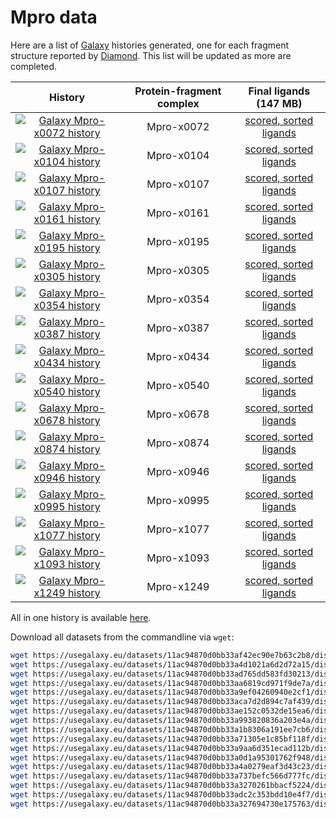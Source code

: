 # Mpro data

Here are a list of [Galaxy](https://galaxyproject.org) histories generated, one for each fragment structure reported by [Diamond](https://www.diamond.ac.uk).
This list will be updated as more are completed.

| History | Protein-fragment complex | Final ligands (147 MB) |
|:--------:|:--------:|:--------:|
| [![Galaxy Mpro-x0072 history](https://img.shields.io/static/v1?label=history&message=view&color=blue)](https://usegalaxy.eu/u/timdudgeon/h/mpro-x0072) | Mpro-x0072 | [scored, sorted ligands](https://usegalaxy.eu/datasets/11ac94870d0bb33af42ec90e7b63c2b8/display?to_ext=sdf) |
| [![Galaxy Mpro-x0104 history](https://img.shields.io/static/v1?label=history&message=view&color=blue)](https://usegalaxy.eu/u/timdudgeon/h/mpro-x0104) | Mpro-x0104 | [scored, sorted ligands](https://usegalaxy.eu/datasets/11ac94870d0bb33a4d1021a6d2d72a15/display?to_ext=sdf) |
| [![Galaxy Mpro-x0107 history](https://img.shields.io/static/v1?label=history&message=view&color=blue)](https://usegalaxy.eu/u/timdudgeon/h/mpro-x0107) | Mpro-x0107 | [scored, sorted ligands](https://usegalaxy.eu/datasets/11ac94870d0bb33ad765dd583fd30213/display?to_ext=sdf) |
| [![Galaxy Mpro-x0161 history](https://img.shields.io/static/v1?label=history&message=view&color=blue)](https://usegalaxy.eu/u/timdudgeon/h/mpro-x0161-1) | Mpro-x0161 | [scored, sorted ligands](https://usegalaxy.eu/datasets/11ac94870d0bb33aa6819cd971f9de7a/display?to_ext=sdf) |
| [![Galaxy Mpro-x0195 history](https://img.shields.io/static/v1?label=history&message=view&color=blue)](https://usegalaxy.eu/u/timdudgeon/h/mpro-x0195) | Mpro-x0195 | [scored, sorted ligands](https://usegalaxy.eu/datasets/11ac94870d0bb33a9ef04260940e2cf1/display?to_ext=sdf) |
| [![Galaxy Mpro-x0305 history](https://img.shields.io/static/v1?label=history&message=view&color=blue)](https://usegalaxy.eu/u/timdudgeon/h/mpro-x0305) | Mpro-x0305 | [scored, sorted ligands](https://usegalaxy.eu/datasets/11ac94870d0bb33aca7d2d894c7af439/display?to_ext=sdf) |
| [![Galaxy Mpro-x0354 history](https://img.shields.io/static/v1?label=history&message=view&color=blue)](https://usegalaxy.eu/u/timdudgeon/h/mpro-x0354) | Mpro-x0354 | [scored, sorted ligands](https://usegalaxy.eu/datasets/11ac94870d0bb33ae152c0532de15ea6/display?to_ext=sdf) |
| [![Galaxy Mpro-x0387 history](https://img.shields.io/static/v1?label=history&message=view&color=blue)](https://usegalaxy.eu/u/timdudgeon/h/mpro-x0387-1) | Mpro-x0387 | [scored, sorted ligands](https://usegalaxy.eu/datasets/11ac94870d0bb33a993820836a203e4a/display?to_ext=sdf) |
| [![Galaxy Mpro-x0434 history](https://img.shields.io/static/v1?label=history&message=view&color=blue)](https://usegalaxy.eu/u/timdudgeon/h/mpro-x0434) | Mpro-x0434 | [scored, sorted ligands](https://usegalaxy.eu/datasets/11ac94870d0bb33a1b8306a191ee7cb6/display?to_ext=sdf) |
| [![Galaxy Mpro-x0540 history](https://img.shields.io/static/v1?label=history&message=view&color=blue)](https://usegalaxy.eu/u/timdudgeon/h/mpro-x0540) | Mpro-x0540 | [scored, sorted ligands](https://usegalaxy.eu/datasets/11ac94870d0bb33a71305e1c85bf118f/display?to_ext=sdf) |
| [![Galaxy Mpro-x0678 history](https://img.shields.io/static/v1?label=history&message=view&color=blue)](https://usegalaxy.eu/u/timdudgeon/h/mpro-x0678) | Mpro-x0678 | [scored, sorted ligands](https://usegalaxy.eu/datasets/11ac94870d0bb33a9aa6d351ecad112b/display?to_ext=sdf) |
| [![Galaxy Mpro-x0874 history](https://img.shields.io/static/v1?label=history&message=view&color=blue)](https://usegalaxy.eu/u/timdudgeon/h/mpro-x0874) | Mpro-x0874 | [scored, sorted ligands](https://usegalaxy.eu/datasets/11ac94870d0bb33a0d1a95301762f948/display?to_ext=sdf) |
| [![Galaxy Mpro-x0946 history](https://img.shields.io/static/v1?label=history&message=view&color=blue)](https://usegalaxy.eu/u/timdudgeon/h/mpro-x0946) | Mpro-x0946 | [scored, sorted ligands](https://usegalaxy.eu/datasets/11ac94870d0bb33a4a0279eaf3d43c23/display?to_ext=sdf) |
| [![Galaxy Mpro-x0995 history](https://img.shields.io/static/v1?label=history&message=view&color=blue)](https://usegalaxy.eu/u/timdudgeon/h/mpro-x0995) | Mpro-x0995 | [scored, sorted ligands](https://usegalaxy.eu/datasets/11ac94870d0bb33a737befc566d777fc/display?to_ext=sdf) |
| [![Galaxy Mpro-x1077 history](https://img.shields.io/static/v1?label=history&message=view&color=blue)](https://usegalaxy.eu/u/timdudgeon/h/mpro-x1077) | Mpro-x1077 | [scored, sorted ligands](https://usegalaxy.eu/datasets/11ac94870d0bb33a3270261bbacf5224/display?to_ext=sdf) |
| [![Galaxy Mpro-x1093 history](https://img.shields.io/static/v1?label=history&message=view&color=blue)](https://usegalaxy.eu/u/timdudgeon/h/mpro-x1093) | Mpro-x1093 | [scored, sorted ligands](https://usegalaxy.eu/datasets/11ac94870d0bb33adc2c353bdd10e4f7/display?to_ext=sdf) |
| [![Galaxy Mpro-x1249 history](https://img.shields.io/static/v1?label=history&message=view&color=blue)](https://usegalaxy.eu/u/timdudgeon/h/mpro-x1249) | Mpro-x1249 | [scored, sorted ligands](https://usegalaxy.eu/datasets/11ac94870d0bb33a327694730e175763/display?to_ext=sdf) |


All in one history is available [here](https://usegalaxy.eu/u/timdudgeon/h/mpro-17-dataset-results).

Download all datasets from the commandline via `wget`:

```bash
wget https://usegalaxy.eu/datasets/11ac94870d0bb33af42ec90e7b63c2b8/display?to_ext=sdf -O Mpro-x0072.sdf
wget https://usegalaxy.eu/datasets/11ac94870d0bb33a4d1021a6d2d72a15/display?to_ext=sdf -O Mpro-x0104.sdf
wget https://usegalaxy.eu/datasets/11ac94870d0bb33ad765dd583fd30213/display?to_ext=sdf -O Mpro-x0107.sdf
wget https://usegalaxy.eu/datasets/11ac94870d0bb33aa6819cd971f9de7a/display?to_ext=sdf -O Mpro-x0161.sdf
wget https://usegalaxy.eu/datasets/11ac94870d0bb33a9ef04260940e2cf1/display?to_ext=sdf -O Mpro-x0195.sdf
wget https://usegalaxy.eu/datasets/11ac94870d0bb33aca7d2d894c7af439/display?to_ext=sdf -O Mpro-x0305.sdf
wget https://usegalaxy.eu/datasets/11ac94870d0bb33ae152c0532de15ea6/display?to_ext=sdf -O Mpro-x0354.sdf
wget https://usegalaxy.eu/datasets/11ac94870d0bb33a993820836a203e4a/display?to_ext=sdf -O Mpro-x0387.sdf
wget https://usegalaxy.eu/datasets/11ac94870d0bb33a1b8306a191ee7cb6/display?to_ext=sdf -O Mpro-x0434.sdf
wget https://usegalaxy.eu/datasets/11ac94870d0bb33a71305e1c85bf118f/display?to_ext=sdf -O Mpro-x0540.sdf
wget https://usegalaxy.eu/datasets/11ac94870d0bb33a9aa6d351ecad112b/display?to_ext=sdf -O Mpro-x0678.sdf
wget https://usegalaxy.eu/datasets/11ac94870d0bb33a0d1a95301762f948/display?to_ext=sdf -O Mpro-x0874.sdf
wget https://usegalaxy.eu/datasets/11ac94870d0bb33a4a0279eaf3d43c23/display?to_ext=sdf -O Mpro-x0946.sdf
wget https://usegalaxy.eu/datasets/11ac94870d0bb33a737befc566d777fc/display?to_ext=sdf -O Mpro-x0995.sdf
wget https://usegalaxy.eu/datasets/11ac94870d0bb33a3270261bbacf5224/display?to_ext=sdf -O Mpro-x1077.sdf
wget https://usegalaxy.eu/datasets/11ac94870d0bb33adc2c353bdd10e4f7/display?to_ext=sdf -O Mpro-x1093.sdf
wget https://usegalaxy.eu/datasets/11ac94870d0bb33a327694730e175763/display?to_ext=sdf -O Mpro-x1249.sdf
```

